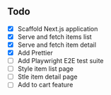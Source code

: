 ## Todo

- [x] Scaffold Next.js application
- [x] Serve and fetch items list
- [x] Serve and fetch item detail
- [x] Add Prettier
- [ ] Add Playwright E2E test suite
- [ ] Style item list page
- [ ] Stle item detail page
- [ ] Add to cart feature
